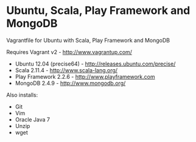 Ubuntu, Scala, Play Framework and MongoDB
=========================================

Vagrantfile for Ubuntu with Scala, Play Framework and MongoDB

Requires Vagrant v2 - http://www.vagrantup.com/

- Ubuntu 12.04 (precise64) - http://releases.ubuntu.com/precise/
- Scala 2.11.4 - http://www.scala-lang.org/
- Play Framework 2.2.6 - http://www.playframework.com
- MongoDB 2.4.9 - http://www.mongodb.org/

Also installs:
- Git
- Vim
- Oracle Java 7
- Unzip
- wget
